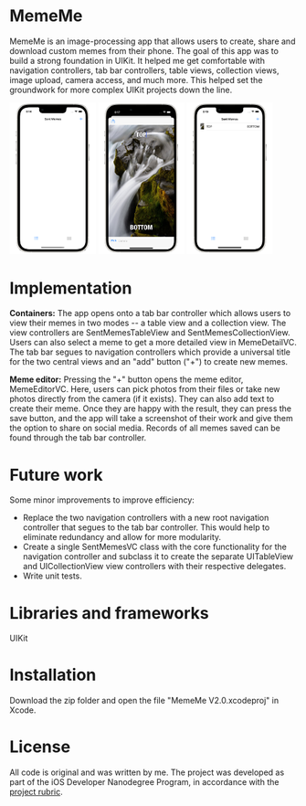 # MemeMe

MemeMe is an image-processing app that allows users to create, share and download custom memes from their phone. The goal of this app was to build a strong foundation in UIKit. It helped me get comfortable with navigation controllers, tab bar controllers, table views, collection views, image upload, camera access, and much more. This helped set the groundwork for more complex UIKit projects down the line.

<img src="/Images/img1.png" height="49%" width="30%"> <img src="/Images/img2.png" height="49%" width="30%"> <img src="/Images/img3.png" height="49%" width="30%">

# Implementation

**Containers:** The app opens onto a tab bar controller which allows users to view their memes in two modes -- a table view and a collection view. The view controllers are SentMemesTableView and SentMemesCollectionView. Users can also select a meme to get a more detailed view in MemeDetailVC. The tab bar segues to navigation controllers which provide a universal title for the two central views and an "add" button ("+") to create new memes.

**Meme editor:** Pressing the "+" button opens the meme editor, MemeEditorVC. Here, users can pick photos from their files or take new photos directly from the camera (if it exists). They can also add text to create their meme. Once they are happy with the result, they can press the save button, and the app will take a screenshot of their work and give them the option to share on social media. Records of all memes saved can be found through the tab bar controller.

# Future work
Some minor improvements to improve efficiency:
* Replace the two navigation controllers with a new root navigation controller that segues to the tab bar controller. This would help to eliminate redundancy and allow for more modularity.
* Create a single SentMemesVC class with the core functionality for the navigation controller and subclass it to create the separate UITableView and UICollectionView view controllers with their respective delegates.
* Write unit tests.

# Libraries and frameworks
UIKit

# Installation
Download the zip folder and open the file "MemeMe V2.0.xcodeproj" in Xcode.

# License

All code is original and was written by me. The project was developed as part of the iOS Developer Nanodegree Program, in accordance with the [project rubric](https://docs.google.com/document/d/1G2onkzN_weWmiYErhQJw1lB9-zxM-2TQ0N5bNMAaI7I/pub).
